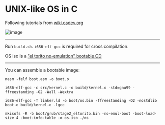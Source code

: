 # UNIX-like OS in C

Following tutorials from [wiki.osdev.org](http://wiki.osdev.org/)

![image](https://cloud.githubusercontent.com/assets/2051361/12077248/84b82ce6-b18f-11e5-9aba-aee95650b0f5.png)

----

Run `build.sh`. `i686-elf-gcc` is required for cross compilation.

OS iso is a ["el torito no-emulation" bootable CD](http://wiki.osdev.org/Bootable_El-Torito_CD_with_GRUB_Legacy)

---

You can assemble a bootable image:

`nasm -felf boot.asm -o boot.o`

`i686-elf-gcc -c src/kernel.c -o build/kernel.o -std=gnu99 -ffreestanding -O2 -Wall -Wextra`

`i686-elf-gcc -T linker.ld -o boot/os.bin -ffreestanding -O2 -nostdlib boot.o build/kernel.o -lgcc`

`mkisofs -R -b boot/grub/stage2_eltorito.bin -no-emul-boot -boot-load-size 4 -boot-info-table -o os.iso ./os`
